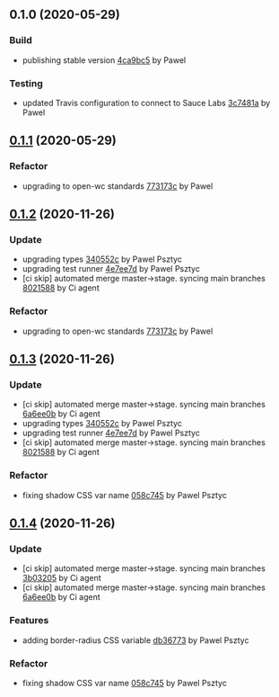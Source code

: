 <a name="0.1.0"></a>
## 0.1.0 (2020-05-29)

### Build

* publishing stable version [4ca9bc5](https://github.com/anypoint-web-components/anypoint-menu-button/commit/4ca9bc5f1d8c329ff2a2f717b0be68e2b2633d39) by Pawel


### Testing

* updated Travis configuration to connect to Sauce Labs [3c7481a](https://github.com/anypoint-web-components/anypoint-menu-button/commit/3c7481a80bcd0012c77c44b4f981758999b3cddd) by Pawel


<a name="0.1.1"></a>
## [0.1.1](https://github.com/anypoint-web-components/anypoint-menu-button/compare/0.1.0...0.1.1) (2020-05-29)

### Refactor

* upgrading to open-wc standards [773173c](https://github.com/anypoint-web-components/anypoint-menu-button/commit/773173cc58e348ac1a3a4ecb26a87f30be472f94) by Pawel


<a name="0.1.2"></a>
## [0.1.2](https://github.com/anypoint-web-components/anypoint-menu-button/compare/0.1.0...0.1.2) (2020-11-26)

### Update

* upgrading types [340552c](https://github.com/anypoint-web-components/anypoint-menu-button/commit/340552cc383508f907e93ff8f58d4ee3f729c4ad) by Pawel Psztyc
* upgrading test runner [4e7ee7d](https://github.com/anypoint-web-components/anypoint-menu-button/commit/4e7ee7d5be0154cec6d4694c366a6b300590eae1) by Pawel Psztyc
* [ci skip] automated merge master->stage. syncing main branches [8021588](https://github.com/anypoint-web-components/anypoint-menu-button/commit/8021588dac53c8f64c530c412056d4a6e3a67ceb) by Ci agent


### Refactor

* upgrading to open-wc standards [773173c](https://github.com/anypoint-web-components/anypoint-menu-button/commit/773173cc58e348ac1a3a4ecb26a87f30be472f94) by Pawel


<a name="0.1.3"></a>
## [0.1.3](https://github.com/anypoint-web-components/anypoint-menu-button/compare/0.1.1...0.1.3) (2020-11-26)

### Update

* [ci skip] automated merge master->stage. syncing main branches [6a6ee0b](https://github.com/anypoint-web-components/anypoint-menu-button/commit/6a6ee0bef10e8df5a222d40ae99ade4ddcfad9b1) by Ci agent
* upgrading types [340552c](https://github.com/anypoint-web-components/anypoint-menu-button/commit/340552cc383508f907e93ff8f58d4ee3f729c4ad) by Pawel Psztyc
* upgrading test runner [4e7ee7d](https://github.com/anypoint-web-components/anypoint-menu-button/commit/4e7ee7d5be0154cec6d4694c366a6b300590eae1) by Pawel Psztyc
* [ci skip] automated merge master->stage. syncing main branches [8021588](https://github.com/anypoint-web-components/anypoint-menu-button/commit/8021588dac53c8f64c530c412056d4a6e3a67ceb) by Ci agent


### Refactor

* fixing shadow CSS var name [058c745](https://github.com/anypoint-web-components/anypoint-menu-button/commit/058c745f0440658499043321dd9178f8b2caa256) by Pawel Psztyc


<a name="0.1.4"></a>
## [0.1.4](https://github.com/anypoint-web-components/anypoint-menu-button/compare/0.1.2...0.1.4) (2020-11-26)

### Update

* [ci skip] automated merge master->stage. syncing main branches [3b03205](https://github.com/anypoint-web-components/anypoint-menu-button/commit/3b032053a1a8c8204815a57c9b4b203662dface6) by Ci agent
* [ci skip] automated merge master->stage. syncing main branches [6a6ee0b](https://github.com/anypoint-web-components/anypoint-menu-button/commit/6a6ee0bef10e8df5a222d40ae99ade4ddcfad9b1) by Ci agent


### Features

* adding border-radius CSS variable [db36773](https://github.com/anypoint-web-components/anypoint-menu-button/commit/db3677326bc38edb9e219a3f0235bae130804653) by Pawel Psztyc


### Refactor

* fixing shadow CSS var name [058c745](https://github.com/anypoint-web-components/anypoint-menu-button/commit/058c745f0440658499043321dd9178f8b2caa256) by Pawel Psztyc



